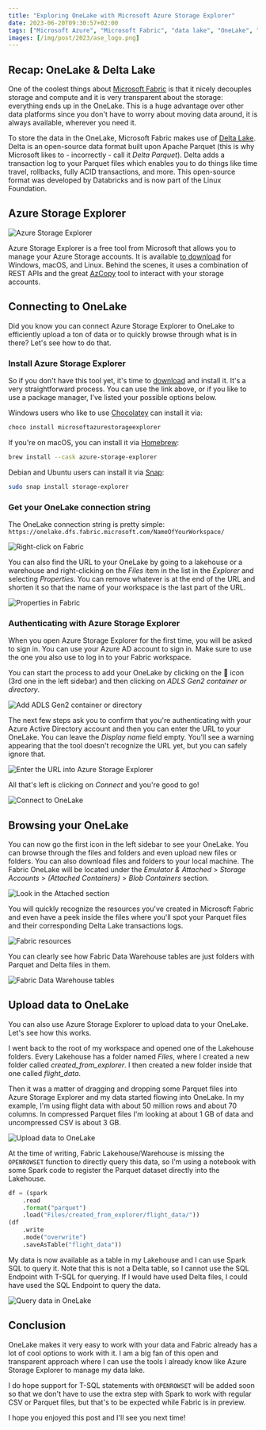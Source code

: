 ```yaml
---
title: "Exploring OneLake with Microsoft Azure Storage Explorer"
date: 2023-06-20T09:30:57+02:00
tags: ["Microsoft Azure", "Microsoft Fabric", "data lake", "OneLake", "Azure Storage Explorer", "data lakehouse", "Apache Spark"]
images: [/img/post/2023/ase_logo.png]
---
```


## Recap: OneLake & Delta Lake

One of the coolest things about [Microsoft Fabric](https://www.microsoft.com/en-us/microsoft-fabric/) is that it nicely decouples storage and compute and it is very transparent about the storage: everything ends up in the OneLake. This is a huge advantage over other data platforms since you don't have to worry about moving data around, it is always available, wherever you need it.

<!--more-->

To store the data in the OneLake, Microsoft Fabric makes use of [Delta Lake](https://delta.io). Delta is an open-source data format built upon Apache Parquet (this is why Microsoft likes to - incorrectly - call it *Delta Parquet*). Delta adds a transaction log to your Parquet files which enables you to do things like time travel, rollbacks, fully ACID transactions, and more. This open-source format was developed by Databricks and is now part of the Linux Foundation.

## Azure Storage Explorer

![Azure Storage Explorer](/img/post/2023/ase_logo.png "Azure Storage Explorer")

Azure Storage Explorer is a free tool from Microsoft that allows you to manage your Azure Storage accounts. It is available [to download](https://azure.microsoft.com/en-us/products/storage/storage-explorer/) for Windows, macOS, and Linux. Behind the scenes, it uses a combination of REST APIs and the great [AzCopy](https://learn.microsoft.com/en-us/azure/storage/common/storage-use-azcopy-v10) tool to interact with your storage accounts.

## Connecting to OneLake

Did you know you can connect Azure Storage Explorer to OneLake to efficiently upload a ton of data or to quickly browse through what is in there? Let's see how to do that.

### Install Azure Storage Explorer

So if you don't have this tool yet, it's time to [download](https://azure.microsoft.com/en-us/products/storage/storage-explorer/) and install it. It's a very straightforward process. You can use the link above, or if you like to use a package manager, I've listed your possible options below.

Windows users who like to use [Chocolatey](https://chocolatey.org/) can install it via:

```bash
choco install microsoftazurestorageexplorer
```

If you're on macOS, you can install it via [Homebrew](https://brew.sh/):

```bash
brew install --cask azure-storage-explorer
```

Debian and Ubuntu users can install it via [Snap](https://snapcraft.io/azure-storage-explorer):

```bash
sudo snap install storage-explorer
```

### Get your OneLake connection string

The OneLake connection string is pretty simple: `https://onelake.dfs.fabric.microsoft.com/NameOfYourWorkspace/`

![Right-click on Fabric](/img/post/2023/fabric_rightclick.png "Right-click on Fabric")

You can also find the URL to your OneLake by going to a lakehouse or a warehouse and right-clicking on the *Files* item in the list in the *Explorer* and selecting *Properties*. You can remove whatever is at the end of the URL and shorten it so that the name of your workspace is the last part of the URL.

![Properties in Fabric](/img/post/2023/fabric_properties.png "Properties in Fabric")

### Authenticating with Azure Storage Explorer

When you open Azure Storage Explorer for the first time, you will be asked to sign in. You can use your Azure AD account to sign in. Make sure to use the one you also use to log in to your Fabric workspace.

You can start the process to add your OneLake by clicking on the 🔌 icon (3rd one in the left sidebar) and then clicking on *ADLS Gen2 container or directory*.

![Add ADLS Gen2 container or directory](/img/post/2023/explorer_adls.png "Add ADLS Gen2 container or directory")

The next few steps ask you to confirm that you're authenticating with your Azure Active Directory account and then you can enter the URL to your OneLake. You can leave the *Display name* field empty. You'll see a warning appearing that the tool doesn't recognize the URL yet, but you can safely ignore that.

![Enter the URL into Azure Storage Explorer](/img/post/2023/explorer_url.png "Enter the URL into Azure Storage Explorer")

All that's left is clicking on *Connect* and you're good to go!

![Connect to OneLake](/img/post/2023/explorer_connect.png "Connect to OneLake")

## Browsing your OneLake

You can now go the first icon in the left sidebar to see your OneLake. You can browse through the files and folders and even upload new files or folders. You can also download files and folders to your local machine. The Fabric OneLake will be located under the *Emulator & Attached* > *Storage Accounts* > *(Attached Containers)* > *Blob Containers* section.

![Look in the Attached section](/img/post/2023/explorer_attached.png "Look in the Attached section")

You will quickly recognize the resources you've created in Microsoft Fabric and even have a peek inside the files where you'll spot your Parquet files and their corresponding Delta Lake transactions logs.

![Fabric resources](/img/post/2023/fabric_dwh.png "Fabric resources")

You can clearly see how Fabric Data Warehouse tables are just folders with Parquet and Delta files in them.

![Fabric Data Warehouse tables](/img/post/2023/dwh_tables.png "Fabric Data Warehouse tables")

## Upload data to OneLake

You can also use Azure Storage Explorer to upload data to your OneLake. Let's see how this works.

I went back to the root of my workspace and opened one of the Lakehouse folders. Every Lakehouse has a folder named *Files*, where I created a new folder called *created_from_explorer*. I then created a new folder inside that one called *flight_data*.

Then it was a matter of dragging and dropping some Parquet files into Azure Storage Explorer and my data started flowing into OneLake. In my example, I'm using flight data with about 50 million rows and about 70 columns. In compressed Parquet files I'm looking at about 1 GB of data and uncompressed CSV is about 3 GB.

![Upload data to OneLake](/img/post/2023/explorer_upload.png "Upload data to OneLake")

At the time of writing, Fabric Lakehouse/Warehouse is missing the `OPENROWSET` function to directly query this data, so I'm using a notebook with some Spark code to register the Parquet dataset directly into the Lakehouse.

```python
df = (spark
    .read
    .format("parquet")
    .load("Files/created_from_explorer/flight_data/"))
(df
    .write
    .mode("overwrite")
    .saveAsTable("flight_data"))
```

My data is now available as a table in my Lakehouse and I can use Spark SQL to query it. Note that this is not a Delta table, so I cannot use the SQL Endpoint with T-SQL for querying. If I would have used Delta files, I could have used the SQL Endpoint to query the data.

![Query data in OneLake](/img/post/2023/fabric_table.png "Query data in OneLake")

## Conclusion

OneLake makes it very easy to work with your data and Fabric already has a lot of cool options to work with it. I am a big fan of this open and transparent approach where I can use the tools I already know like Azure Storage Explorer to manage my data lake.

I do hope support for T-SQL statements with `OPENROWSET` will be added soon so that we don't have to use the extra step with Spark to work with regular CSV or Parquet files, but that's to be expected while Fabric is in preview.

I hope you enjoyed this post and I'll see you next time!
